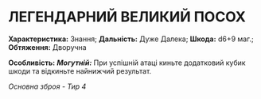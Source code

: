 ﻿# ЛЕГЕНДАРНИЙ ВЕЛИКИЙ ПОСОХ

**Характеристика:** Знання; **Дальність:** Дуже Далека; **Шкода:** d6+9 маг.; **Обтяження:** Дворучна

**Особливість:** ***Могутній:*** При успішній атаці киньте додатковий кубик шкоди та відкиньте найнижчий результат.

*Основна зброя - Тир 4*